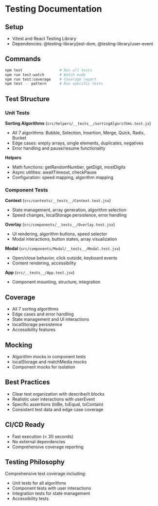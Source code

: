 # Testing Documentation

## Setup

- Vitest and React Testing Library
- Dependencies: @testing-library/jest-dom, @testing-library/user-event

## Commands

```bash
npm test                 # Run all tests
npm run test:watch       # Watch mode
npm run test:coverage    # Coverage report
npm test -- pattern      # Run specific tests
```

## Test Structure

### Unit Tests

**Sorting Algorithms** (`src/helpers/__tests__/sortingAlgorithms.test.js`)

- All 7 algorithms: Bubble, Selection, Insertion, Merge, Quick, Radix, Bucket
- Edge cases: empty arrays, single elements, duplicates, negatives
- Error handling and pause/resume functionality

**Helpers**

- Math functions: getRandomNumber, getDigit, mostDigits
- Async utilities: awaitTimeout, checkPause
- Configuration: speed mapping, algorithm mapping

### Component Tests

**Context** (`src/contexts/__tests__/Context.test.jsx`)

- State management, array generation, algorithm selection
- Speed changes, localStorage persistence, error handling

**Overlay** (`src/components/__tests__/Overlay.test.jsx`)

- UI rendering, algorithm buttons, speed selector
- Modal interactions, button states, array visualization

**Modal** (`src/components/Modal/__tests__/Modal.test.jsx`)

- Open/close behavior, click outside, keyboard events
- Content rendering, accessibility

**App** (`src/__tests__/App.test.jsx`)

- Component mounting, structure, integration

## Coverage

- All 7 sorting algorithms
- Edge cases and error handling
- State management and UI interactions
- localStorage persistence
- Accessibility features

## Mocking

- Algorithm mocks in component tests
- localStorage and matchMedia mocks
- Component mocks for isolation

## Best Practices

- Clear test organization with describe/it blocks
- Realistic user interactions with userEvent
- Specific assertions (toBe, toEqual, toContain)
- Consistent test data and edge case coverage

## CI/CD Ready

- Fast execution (< 30 seconds)
- No external dependencies
- Comprehensive coverage reporting

## Testing Philosophy

Comprehensive test coverage including:

- Unit tests for all algorithms
- Component tests with user interactions
- Integration tests for state management
- Accessibility tests
